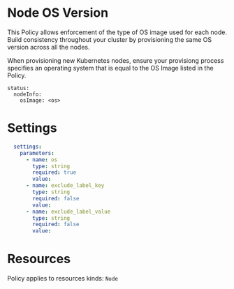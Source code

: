 # Node OS Version

This Policy allows enforcement of the type of OS image used for each node. Build consistency throughout your cluster by provisioning the same OS version across all the nodes. 


When provisioning new Kubernetes nodes, ensure your provisiong process specifies an operating system that is equal to the OS Image listed in the Policy. 
```
status:
  nodeInfo:
    osImage: <os>
```


# Settings
```yaml
  settings:
    parameters:
      - name: os
        type: string
        required: true
        value:
      - name: exclude_label_key
        type: string
        required: false
        value:
      - name: exclude_label_value
        type: string
        required: false
        value:
```

# Resources
Policy applies to resources kinds:
`Node`
